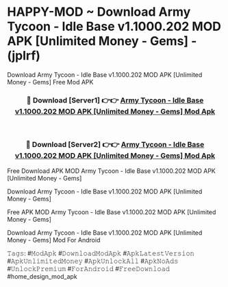 # HAPPY-MOD ~ Download Army Tycoon - Idle Base v1.1000.202 MOD APK [Unlimited Money - Gems] - (jplrf)
Download Army Tycoon - Idle Base v1.1000.202 MOD APK [Unlimited Money - Gems] Free Mod APK

<div align="center">
<h3>🔴 Download [Server1] 👉👉 <a href="https://apk-comot.site?title=Army_Tycoon_-_Idle_Base_v1.1000.202_MOD_APK_[Unlimited_Money_-_Gems]">Army Tycoon - Idle Base v1.1000.202 MOD APK [Unlimited Money - Gems] Mod Apk</a></h3><br>

<h3>🔴 Download [Server2] 👉👉 <a href="https://apk-comot.site?title=Army_Tycoon_-_Idle_Base_v1.1000.202_MOD_APK_[Unlimited_Money_-_Gems]">Army Tycoon - Idle Base v1.1000.202 MOD APK [Unlimited Money - Gems] Mod Apk</a></h3>
</div>


Free Download APK MOD Army Tycoon - Idle Base v1.1000.202 MOD APK [Unlimited Money - Gems]

Download Army Tycoon - Idle Base v1.1000.202 MOD APK [Unlimited Money - Gems] 

Free APK MOD Army Tycoon - Idle Base v1.1000.202 MOD APK [Unlimited Money - Gems] 

Download Army Tycoon - Idle Base v1.1000.202 MOD APK [Unlimited Money - Gems] Mod For Android

𝚃𝚊𝚐𝚜: #𝙼𝚘𝚍𝙰𝚙𝚔 #𝙳𝚘𝚠𝚗𝚕𝚘𝚊𝚍𝙼𝚘𝚍𝙰𝚙𝚔 #𝙰𝚙𝚔𝙻𝚊𝚝𝚎𝚜𝚝𝚅𝚎𝚛𝚜𝚒𝚘𝚗 #𝙰𝚙𝚔𝚄𝚗𝚕𝚒𝚖𝚒𝚝𝚎𝚍𝙼𝚘𝚗𝚎𝚢 #𝙰𝚙𝚔𝚄𝚗𝚕𝚘𝚌𝚔𝙰𝚕𝚕 #𝙰𝚙𝚔𝙽𝚘𝙰𝚍𝚜 #𝚄𝚗𝚕𝚘𝚌𝚔𝙿𝚛𝚎𝚖𝚒𝚞𝚖 #𝙵𝚘𝚛𝙰𝚗𝚍𝚛𝚘𝚒𝚍 #𝙵𝚛𝚎𝚎𝙳𝚘𝚠𝚗𝚕𝚘𝚊𝚍 #home_design_mod_apk